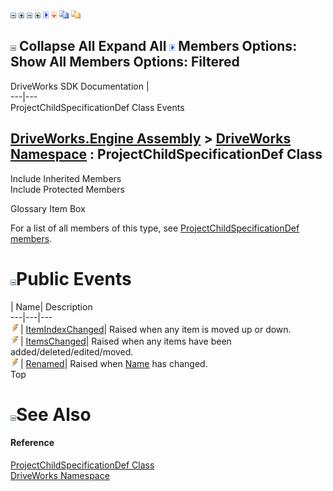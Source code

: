 ![](dotnetimages/collapse.gif) ![](dotnetimages/expand.gif) ![](dotnetimages/collapse.gif) ![](dotnetimages/expand.gif) ![](dotnetimages/drpdown.gif) ![](dotnetimages/drpdown_orange.gif) ![](dotnetimages/copycode.gif) ![](dotnetimages/copycodeHighlight.gif)

![](dotnetimages/collapse.gif) Collapse All Expand All ![](dotnetimages/drpdown.gif) Members Options: Show All  Members Options: Filtered   
---  
DriveWorks SDK Documentation  |   
---|---  
ProjectChildSpecificationDef Class Events   
  
[DriveWorks.Engine Assembly](topic2156.md) > [DriveWorks Namespace](topic2159.md) : ProjectChildSpecificationDef Class  
---  
  
Include Inherited Members    
Include Protected Members    


Glossary Item Box

For a list of all members of this type, see [ProjectChildSpecificationDef members](topic4020.md).

# ![](dotnetimages/collapse.gif)Public Events

| Name| Description  
---|---|---  
![Public Event](dotnetimages/publicEvent.gif)| [ItemIndexChanged](topic4044.md)| Raised when any item is moved up or down.   
![Public Event](dotnetimages/publicEvent.gif)| [ItemsChanged](topic4045.md)| Raised when any items have been added/deleted/edited/moved.   
![Public Event](dotnetimages/publicEvent.gif)| [Renamed](topic4046.md)| Raised when [Name](topic4040.md) has changed.   
Top

# ![](dotnetimages/collapse.gif)See Also

#### Reference

[ProjectChildSpecificationDef Class](topic4019.md)   
[DriveWorks Namespace](topic2159.md)


